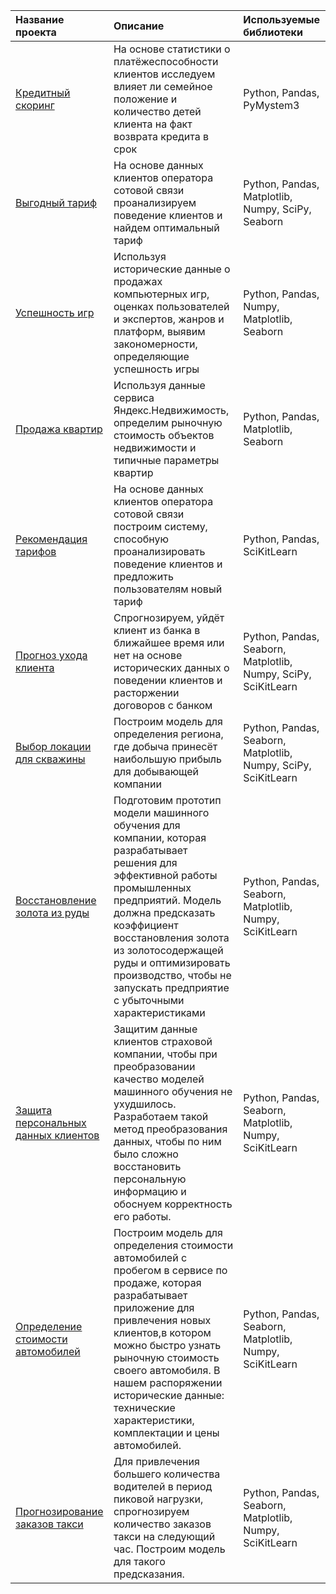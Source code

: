 | Название проекта | Описание | Используемые библиотеки|
| :-------------------- | :--------------------- |:---------------------------|
| [Кредитный скоринг](https://github.com/Svetlanka1989/Projects/tree/I/Кредитный%20скоринг) | На основе статистики о платёжеспособности клиентов исследуем влияет ли семейное положение и количество детей клиента на факт возврата кредита в срок|  Python, Pandas, PyMystem3 |
| [Выгодный тариф](https://github.com/Svetlanka1989/Projects/tree/I/Выгодный%20тариф) | На основе данных клиентов оператора сотовой связи проанализируем поведение клиентов и найдем оптимальный тариф| Python, Pandas, Matplotlib, Numpy, SciPy, Seaborn|
| [Успешность игр](https://github.com/Svetlanka1989/Projects/tree/I/Успешность%20игр) | Используя исторические данные о продажах компьютерных игр, оценках пользователей и экспертов, жанров и платформ, выявим закономерности, определяющие успешность игры|  Python, Pandas, Numpy, Matplotlib, Seaborn |
| [Продажа квартир](https://github.com/Svetlanka1989/Projects/tree/I/Продажа%20квартир) | Используя данные сервиса Яндекс.Недвижимость, определим рыночную стоимость объектов недвижимости и типичные параметры квартир|  Python, Pandas, Matplotlib, Seaborn  |
| [Рекомендация тарифов](https://github.com/Svetlanka1989/Projects/tree/I/Рекомендация%20тарифов) | На основе данных клиентов оператора сотовой связи построим систему, способную проанализировать поведение клиентов и предложить пользователям новый тариф| Python, Pandas, SciKitLearn |
 [Прогноз ухода клиента](https://github.com/Svetlanka1989/Projects/tree/I/Отток%20клиентов) | Спрогнозируем, уйдёт клиент из банка в ближайшее время или нет на основе исторических данных о поведении клиентов и расторжении договоров с банком| Python, Pandas, Seaborn, Matplotlib, Numpy, SciPy, SciKitLearn |
 [Выбор локации для скважины](https://github.com/Svetlanka1989/Projects/blob/I/Локация%20для%20скважины/README.md) | Построим модель для определения региона, где добыча принесёт наибольшую прибыль для добывающей компании| Python, Pandas, Seaborn, Matplotlib, Numpy, SciPy, SciKitLearn |
[Восстановление золота из руды](https://github.com/Svetlanka1989/Projects/tree/I/Восстановления%20золота%20из%20золотосодержащей%20руды) |  Подготовим прототип модели машинного обучения для компании, которая разрабатывает решения для эффективной работы промышленных предприятий. Модель должна предсказать коэффициент восстановления золота из золотосодержащей руды и оптимизировать производство, чтобы не запускать предприятие с убыточными характеристиками| Python, Pandas, Seaborn, Matplotlib, Numpy, SciKitLearn |
[Защита персональных данных клиентов](https://github.com/Svetlanka1989/Projects/tree/I/Защита%20персональных%20данных%20клиентов) |  Защитим данные клиентов страховой компании, чтобы при преобразовании качество моделей машинного обучения не ухудшилось. Разработаем такой метод преобразования данных, чтобы по ним было сложно восстановить персональную информацию и обоснуем корректность его работы.| Python, Pandas, Seaborn, Matplotlib, Numpy, SciKitLearn |
[Определение стоимости автомобилей](https://github.com/Svetlanka1989/Projects/tree/I/Определение%20стоимости%20автомобилей) |  Построим модель для определения стоимости автомобилей с пробегом в сервисе по продаже, которая разрабатывает приложение для привлечения новых клиентов,в котором можно быстро узнать рыночную стоимость своего автомобиля. В нашем распоряжении исторические данные: технические характеристики, комплектации и цены автомобилей.| Python, Pandas, Seaborn, Matplotlib, Numpy, SciKitLearn |
[Прогнозирование заказов такси](https://github.com/Svetlanka1989/Projects/tree/I/Прогнозирование%20заказов%20такси) | Для привлечения большего количества водителей в период пиковой нагрузки, спрогнозируем количество заказов такси на следующий час. Построим модель для такого предсказания.| Python, Pandas, Seaborn, Matplotlib, Numpy, SciKitLearn |
